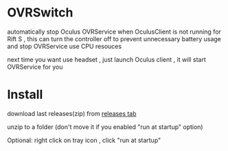 # OVRSwitch

automatically stop Oculus OVRService when OculusClient is not running
for Rift S , this can turn the controller off to prevent unnecessary battery usage
and  stop OVRService use CPU resouces

next time you want use headset , just launch Oculus client , it will start OVRService for you

# Install

download last releases(zip) from [releases tab](https://github.com/hsinyu-chen/OVRSwitch/releases)

unzip to a folder (don't move it if you enabled "run at startup" option)

Optional: right click on tray icon , click "run at startup"
